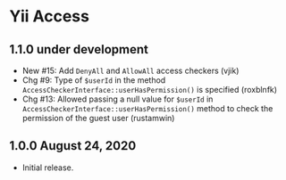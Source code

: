 # Yii Access

## 1.1.0 under development

- New #15: Add `DenyAll` and `AllowAll` access checkers (vjik)
- Chg #9: Type of `$userId` in the method `AccessCheckerInterface::userHasPermission()` is specified (roxblnfk)
- Chg #13: Allowed passing a null value for `$userId` in `AccessCheckerInterface::userHasPermission()` method 
  to check the permission of the guest user (rustamwin)

## 1.0.0 August 24, 2020

- Initial release.
